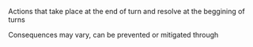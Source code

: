 Actions that take place at the end of turn and resolve at the beggining of turns

Consequences may vary, can be prevented or mitigated through
